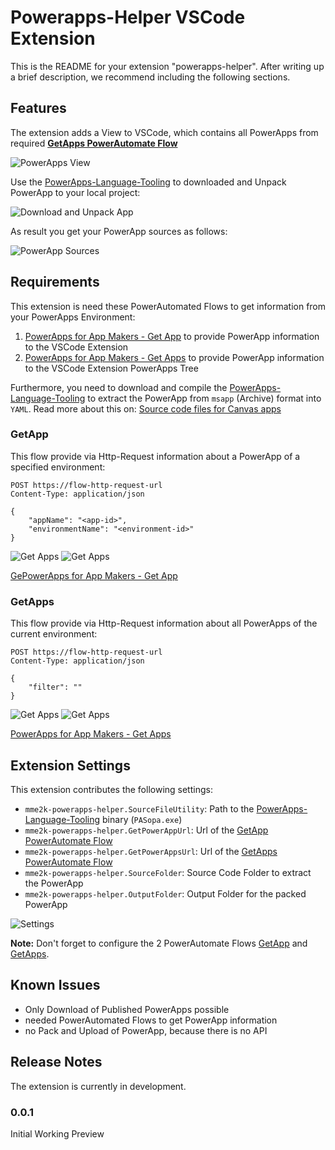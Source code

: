 # Powerapps-Helper VSCode Extension

This is the README for your extension "powerapps-helper". After writing up a brief description, we recommend including the following sections.

## Features

The extension adds a View to VSCode, which contains all PowerApps from required **[GetApps PowerAutomate Flow](#GetApps)**

![PowerApps View](doc/powerapps-view.png)

Use the [PowerApps-Language-Tooling](https://github.com/microsoft/PowerApps-Language-Tooling) to  downloaded and Unpack PowerApp to your local project:

![Download and Unpack App](doc/download-app.png)

As result you get your PowerApp sources as follows:

![PowerApp Sources](doc/powerapp-sources.png)

## Requirements

This extension is need these PowerAutomated Flows to get information from your PowerApps Environment:

1. [PowerApps for App Makers - Get App](https://docs.microsoft.com/en-us/connectors/powerappsforappmakers/#get-app) to provide PowerApp information to the VSCode Extension
1. [PowerApps for App Makers - Get Apps](https://docs.microsoft.com/en-us/connectors/powerappsforappmakers/#get-apps) to provide PowerApp information to the VSCode Extension PowerApps Tree

Furthermore, you need to download and compile the [PowerApps-Language-Tooling](https://github.com/microsoft/PowerApps-Language-Tooling) to extract the PowerApp from `msapp` (Archive) format into `YAML`. Read more about this on: [Source code files for Canvas apps](https://powerapps.microsoft.com/en-us/blog/source-code-files-for-canvas-apps/)

### GetApp

This flow provide via Http-Request information about a PowerApp of a specified environment:

```http
POST https://flow-http-request-url
Content-Type: application/json

{
    "appName": "<app-id>",
    "environmentName": "<environment-id>"
}
```

![Get Apps](./doc/getapp-flow-01.png)
![Get Apps](./doc/getapp-flow-02.png)

[GePowerApps for App Makers - Get App](https://docs.microsoft.com/en-us/connectors/powerappsforappmakers/#get-app)

### GetApps

This flow provide via Http-Request information about all PowerApps of the current environment:

```http
POST https://flow-http-request-url
Content-Type: application/json

{
    "filter": ""
}
```

![Get Apps](./doc/getapps-flow-01.png)
![Get Apps](./doc/getapps-flow-02.png)

[PowerApps for App Makers - Get Apps](https://docs.microsoft.com/en-us/connectors/powerappsforappmakers/#get-apps)

## Extension Settings

This extension contributes the following settings:

* `mme2k-powerapps-helper.SourceFileUtility`: Path to the [PowerApps-Language-Tooling](https://github.com/microsoft/PowerApps-Language-Tooling) binary (`PASopa.exe`)
* `mme2k-powerapps-helper.GetPowerAppUrl`: Url of the [GetApp PowerAutomate Flow](#GetApp)
* `mme2k-powerapps-helper.GetPowerAppsUrl`: Url of the [GetApps PowerAutomate Flow](#GetApps)
* `mme2k-powerapps-helper.SourceFolder`: Source Code Folder to extract the PowerApp
* `mme2k-powerapps-helper.OutputFolder`: Output Folder for the packed PowerApp

![Settings](doc/powerapps-settings.png)

**Note:** Don't forget to configure the 2  PowerAutomate Flows [GetApp](#GetApp) and [GetApps](#GetApps).

## Known Issues

* Only Download of Published PowerApps possible
* needed PowerAutomated Flows to get PowerApp information
* no Pack and Upload of PowerApp, because there is no API

## Release Notes

The extension is currently in development.

### 0.0.1

Initial Working Preview
